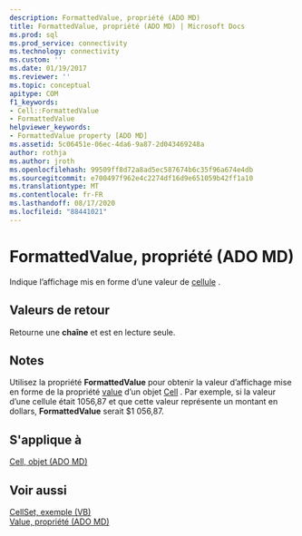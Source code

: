 ```yaml
---
description: FormattedValue, propriété (ADO MD)
title: FormattedValue, propriété (ADO MD) | Microsoft Docs
ms.prod: sql
ms.prod_service: connectivity
ms.technology: connectivity
ms.custom: ''
ms.date: 01/19/2017
ms.reviewer: ''
ms.topic: conceptual
apitype: COM
f1_keywords:
- Cell::FormattedValue
- FormattedValue
helpviewer_keywords:
- FormattedValue property [ADO MD]
ms.assetid: 5c06451e-06ec-4da6-9a87-2d043469248a
author: rothja
ms.author: jroth
ms.openlocfilehash: 99509ff8d72a8ad5ec587674b6c35f96a674e4db
ms.sourcegitcommit: e700497f962e4c2274df16d9e651059b42ff1a10
ms.translationtype: MT
ms.contentlocale: fr-FR
ms.lasthandoff: 08/17/2020
ms.locfileid: "88441021"
---
```

# <a name="formattedvalue-property-ado-md"></a>FormattedValue, propriété (ADO MD)
Indique l’affichage mis en forme d’une valeur de [cellule](../../../ado/reference/ado-md-api/cell-object-ado-md.md) .  
  
## <a name="return-values"></a>Valeurs de retour  
 Retourne une **chaîne** et est en lecture seule.  
  
## <a name="remarks"></a>Notes  
 Utilisez la propriété **FormattedValue** pour obtenir la valeur d’affichage mise en forme de la propriété [value](../../../ado/reference/ado-md-api/value-property-ado-md.md) d’un objet [Cell](../../../ado/reference/ado-md-api/cell-object-ado-md.md) . Par exemple, si la valeur d’une cellule était 1056,87 et que cette valeur représente un montant en dollars, **FormattedValue** serait $1 056,87.  
  
## <a name="applies-to"></a>S'applique à  
 [Cell, objet (ADO MD)](../../../ado/reference/ado-md-api/cell-object-ado-md.md)  
  
## <a name="see-also"></a>Voir aussi  
 [CellSet, exemple (VB)](../../../ado/reference/ado-md-api/cellset-example-vb.md)   
 [Value, propriété (ADO MD)](../../../ado/reference/ado-md-api/value-property-ado-md.md)
